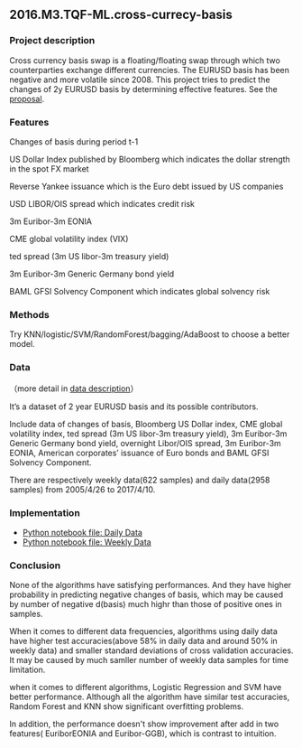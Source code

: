 ## 2016.M3.TQF-ML.cross-currecy-basis

### Project description
Cross currency basis swap is a floating/floating swap through which two counterparties exchange different currencies. The EURUSD basis has been negative and more volatile since 2008. This project tries to predict the changes of 2y EURUSD basis by determining effective features. See the [proposal](Proposal.pdf). 

### Features 
Changes of basis during period t-1

US Dollar Index published by Bloomberg which indicates the dollar strength in the spot FX market

Reverse Yankee issuance which is the Euro debt issued by US companies

USD LIBOR/OIS spread which indicates credit risk

3m Euribor-3m EONIA

CME global volatility index (VIX) 

ted spread (3m US libor-3m treasury yield)

3m Euribor-3m Generic Germany bond yield 

BAML GFSI Solvency Component which indicates global solvency risk

### Methods
Try KNN/logistic/SVM/RandomForest/bagging/AdaBoost to choose a better model.

### Data
（more detail in [data description](data_description.pdf)）

It’s a dataset of 2 year EURUSD basis and its possible contributors. 

Include data of changes of basis, Bloomberg US Dollar index, CME global volatility index, ted spread (3m US libor-3m treasury yield), 3m Euribor-3m Generic Germany bond yield, overnight Libor/OIS spread, 3m Euribor-3m EONIA, American corporates’ issuance of Euro bonds and BAML GFSI Solvency Component.

There are respectively weekly data(622 samples) and daily data(2958 samples) from 2005/4/26 to 2017/4/10.

### Implementation
* [Python notebook file: Daily Data](basis_prediction(daily%20data).ipynb)
* [Python notebook file: Weekly Data](basis_prediction(weekly%20data).ipynb)

### Conclusion
None of the algorithms have satisfying performances. And they have higher probability in predicting negative changes of basis, which may be caused by number of negative d(basis) much highr than those of positive ones in samples.

When it comes to different data frequencies, algorithms using daily data have higher test accuracies(above 58% in daily data and around 50% in weekly data) and smaller standard deviations of cross validation accuracies. It may be caused by much samller number of weekly data samples for time limitation.

when it comes to different algorithms, Logistic Regression and SVM have better performance. Although all the algorithm have similar test accuracies, Random Forest and KNN show significant overfitting problems.

In addition, the performance doesn't show improvement after add in two features( EuriborEONIA and Euribor-GGB), which is contrast to intuition.
